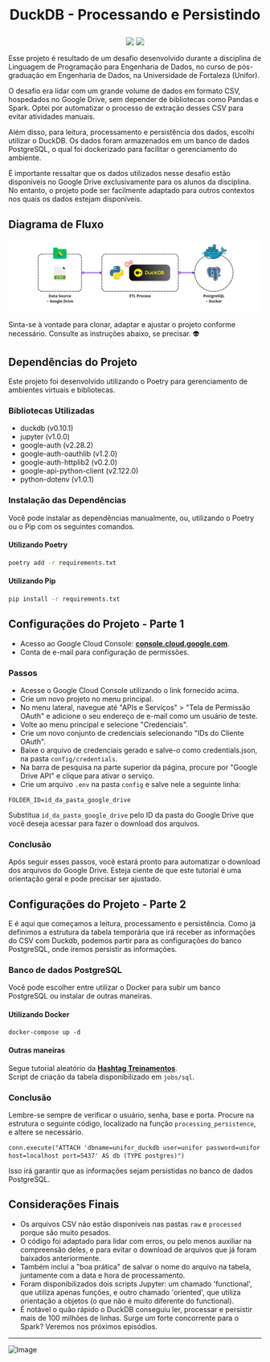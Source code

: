 # <p align="center">DuckDB - Processando e Persistindo</p>

<p align="center">
<img src="http://img.shields.io/static/v1?label=LICENCA&message=...&color=GREEN&style=for-the-badge"/>     
<img src="http://img.shields.io/static/v1?label=STATUS&message=N/A&color=GREEN&style=for-the-badge"/>
</p>

Esse projeto é resultado de um desafio desenvolvido durante a disciplina de Linguagem de Programação para Engenharia de Dados, no curso de pós-graduação em Engenharia de Dados, na Universidade de Fortaleza (Unifor).

O desafio era lidar com um grande volume de dados em formato CSV, hospedados no Google Drive, sem depender de bibliotecas como Pandas e Spark. Optei por automatizar o processo de extração desses CSV para evitar atividades manuais. 

Além disso, para leitura, processamento e persistência dos dados, escolhi utilizar o DuckDB. Os dados foram armazenados em um banco de dados PostgreSQL, o qual foi dockerizado para facilitar o gerenciamento do ambiente.

É importante ressaltar que os dados utilizados nesse desafio estão disponíveis no Google Drive exclusivamente para os alunos da disciplina. No entanto, o projeto pode ser facilmente adaptado para outros contextos nos quais os dados estejam disponíveis.

## Diagrama de Fluxo

![Diagram](https://github.com/tonsatomicos/dpp-duckdb-processing-persistence/blob/main/assets/diagram.png?raw=true)

Sinta-se à vontade para clonar, adaptar e ajustar o projeto conforme necessário. Consulte as instruções abaixo, se precisar. :alien:

## Dependências do Projeto

Este projeto foi desenvolvido utilizando o Poetry para gerenciamento de ambientes virtuais e bibliotecas.

### Bibliotecas Utilizadas

- duckdb (v0.10.1)
- jupyter (v1.0.0)
- google-auth (v2.28.2)
- google-auth-oauthlib (v1.2.0)
- google-auth-httplib2 (v0.2.0)
- google-api-python-client (v2.122.0)
- python-dotenv (v1.0.1)

### Instalação das Dependências

Você pode instalar as dependências manualmente, ou, utilizando o Poetry ou o Pip com os seguintes comandos.

#### Utilizando Poetry

```bash
poetry add -r requirements.txt

```

#### Utilizando Pip

```bash
pip install -r requirements.txt

```

## Configurações do Projeto - Parte 1

- Acesso ao Google Cloud Console: **<a href="https://console.cloud.google.com">console.cloud.google.com</a>**.
- Conta de e-mail para configuração de permissões.

### Passos

- Acesse o Google Cloud Console utilizando o link fornecido acima.
- Crie um novo projeto no menu principal.
- No menu lateral, navegue até "APIs e Serviços" > "Tela de Permissão OAuth" e adicione o seu endereço de e-mail como um usuário de teste.
- Volte ao menu principal e selecione "Credenciais".
- Crie um novo conjunto de credenciais selecionando "IDs do Cliente OAuth".
- Baixe o arquivo de credenciais gerado e salve-o como credentials.json, na pasta <code>config/credentials</code>.
- Na barra de pesquisa na parte superior da página, procure por "Google Drive API" e clique para ativar o serviço.</li>
- Crie um arquivo <code>.env</code> na pasta <code>config</code> e salve nele a seguinte linha:
<pre><code>FOLDER_ID=id_da_pasta_google_drive</code></pre>
Substitua <code>id_da_pasta_google_drive</code> pelo ID da pasta do Google Drive que você deseja acessar para fazer o download dos arquivos.

### Conclusão
Após seguir esses passos, você estará pronto para automatizar o download dos arquivos do Google Drive. Esteja ciente de que este tutorial é uma orientação geral e pode precisar ser ajustado.

## Configurações do Projeto - Parte 2

E é aqui que começamos a leitura, processamento e persistência. Como já definimos a estrutura da tabela temporária que irá receber as informações do CSV com Duckdb, podemos partir para as configurações do banco PostgreSQL, onde iremos persistir as informações.

### Banco de dados PostgreSQL

Você pode escolher entre utilizar o Docker para subir um banco PostgreSQL ou instalar de outras maneiras.

#### Utilizando Docker

<pre><code>docker-compose up -d</code></pre>

#### Outras maneiras

Segue tutorial aleatório da **<a href="https://youtu.be/L_2l8XTCPAE?si=-OJ21qv_48BgHFq2">Hashtag Treinamentos</a>**. <br>Script de criação da tabela disponibilizado em <code>jobs/sql</code>.

### Conclusão

Lembre-se sempre de verificar o usuário, senha, base e porta. Procure na estrutura o seguinte código, localizado na função <code>processing_persistence</code>, e altere se necessário.

<pre><code>conn.execute("ATTACH 'dbname=unifor_duckdb user=unifor password=unifor host=localhost port=5437' AS db (TYPE postgres)")</code></pre>

Isso irá garantir que as informações sejam persistidas no banco de dados PostgreSQL.</p>


## Considerações Finais

- Os arquivos CSV não estão disponíveis nas pastas <code>raw</code> e <code>processed</code> porque são muito pesados.
- O código foi adaptado para lidar com erros, ou pelo menos auxiliar na compreensão deles, e para evitar o download de arquivos que já foram baixados anteriormente.
- Também inclui a "boa prática" de salvar o nome do arquivo na tabela, juntamente com a data e hora de processamento.
- Foram disponibilizados dois scripts Jupyter: um chamado 'functional', que utiliza apenas funções, e outro chamado 'oriented', que utiliza orientação a objetos (o que não é muito diferente do functional).
- É notável o quão rápido o DuckDB conseguiu ler, processar e persistir mais de 100 milhões de linhas. Surge um forte concorrente para o Spark? Veremos nos próximos episódios.

<hr>

![Image](https://i.imgur.com/p4vnGAN.gif)
